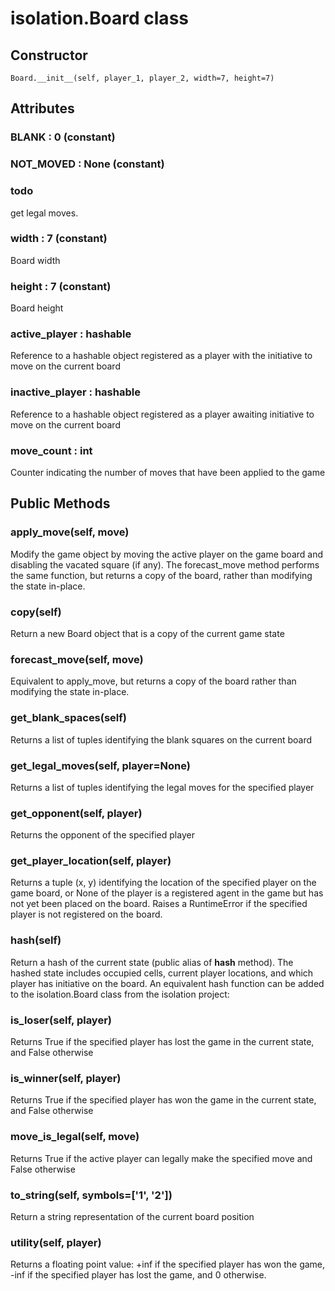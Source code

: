 
# isolation.Board class

## Constructor

    Board.__init__(self, player_1, player_2, width=7, height=7)

## Attributes

### BLANK : 0 (constant)

### NOT_MOVED : None (constant)


### todo
get legal moves. 

### width : 7 (constant)

Board width

### height : 7 (constant)

Board height

### active_player : hashable

Reference to a hashable object registered as a player with the initiative to move on the current board

### inactive_player : hashable

Reference to a hashable object registered as a player awaiting initiative to move on the current board

### move_count : int

Counter indicating the number of moves that have been applied to the game

## Public Methods

### apply_move(self, move)
    
Modify the game object by moving the active player on the game board and disabling the vacated square (if any). The forecast_move method performs the same function, but returns a copy of the board, rather than modifying the state in-place.

### copy(self)

Return a new Board object that is a copy of the current game state

### forecast_move(self, move)

Equivalent to apply_move, but returns a copy of the board rather than modifying the state in-place.

### get_blank_spaces(self)

Returns a list of tuples identifying the blank squares on the current board

### get_legal_moves(self, player=None)

Returns a list of tuples identifying the legal moves for the specified player

### get_opponent(self, player)

Returns the opponent of the specified player

### get_player_location(self, player)

Returns a tuple (x, y) identifying the location of the specified player on the game board, or None of the player is a registered agent in the game but has not yet been placed on the board. Raises a RuntimeError if the specified player is not registered on the board.

### hash(self)

Return a hash of the current state (public alias of __hash__ method). The hashed state includes occupied cells, current player locations, and which player has initiative on the board. An equivalent hash function can be added to the isolation.Board class from the isolation project:

### is_loser(self, player)

Returns True if the specified player has lost the game in the current state, and False otherwise

### is_winner(self, player)

Returns True if the specified player has won the game in the current state, and False otherwise

### move_is_legal(self, move)

Returns True if the active player can legally make the specified move and False otherwise

### to_string(self, symbols=['1', '2'])

Return a string representation of the current board position

### utility(self, player)

Returns a floating point value: +inf if the specified player has won the game, -inf if the specified player has lost the game, and 0 otherwise.